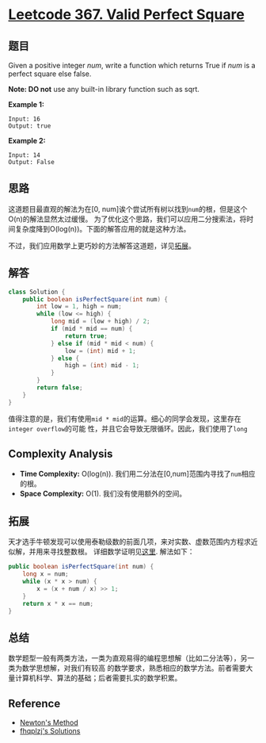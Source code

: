 # [Leetcode 367. Valid Perfect Square](https://leetcode.com/problems/valid-perfect-square)

## 题目

Given a positive integer *num*, write a function which returns True if *num* is 
a perfect square else false.

**Note: DO not** use any built-in library function such as sqrt.

**Example 1:**
```
Input: 16
Output: true
```
**Example 2:**
```
Input: 14
Output: False
```

## 思路

这道题目最直观的解法为在[0, num]诶个尝试所有树以找到`num`的根，但是这个O(n)的解法显然太过缓慢。
为了优化这个思路，我们可以应用二分搜索法，将时间复杂度降到O(log(n))。下面的解答应用的就是这种方法。

不过，我们应用数学上更巧妙的方法解答这道题，详见[拓展](##拓展)。

## 解答
```java
class Solution {
    public boolean isPerfectSquare(int num) {
        int low = 1, high = num;
        while (low <= high) {
            long mid = (low + high) / 2;
            if (mid * mid == num) {
                return true;
            } else if (mid * mid < num) {
                low = (int) mid + 1;
            } else {
                high = (int) mid - 1;
            }
        }
        return false;
    }
}
```
值得注意的是，我们有使用`mid * mid`的运算。细心的同学会发现，这里存在`integer overflow`的可能
性，并且它会导致无限循环。因此，我们使用了`long`

## Complexity Analysis
- **Time Complexity:** O(log(n)). 我们用二分法在[0,num]范围内寻找了`num`相应的根。
- **Space Complexity:** O(1). 我们没有使用额外的空间。

## 拓展

天才选手牛顿发现可以使用泰勒级数的前面几项，来对实数、虚数范围内方程求近似解，并用来寻找整数根。
详细数学证明见[这里](https://en.wikipedia.org/wiki/Integer_square_root#Using_only_integer_division).
解法如下：
```java
public boolean isPerfectSquare(int num) {
    long x = num;
    while (x * x > num) {
        x = (x + num / x) >> 1;
    }
    return x * x == num;
}
```

## 总结

数学题型一般有两类方法，一类为直观易得的编程思想解（比如二分法等），另一类为数学思想解，对我们有较高
的数学要求，熟悉相应的数学方法。前者需要大量计算机科学、算法的基础；后者需要扎实的数学积累。

## Reference

- [Newton's Method](https://en.wikipedia.org/wiki/Integer_square_root#Using_only_integer_division)
- [fhqplzj's Solutions](https://leetcode.com/problems/valid-perfect-square/discuss/83874/A-square-number-is-1%2B3%2B5%2B7%2B...-JAVA-code)